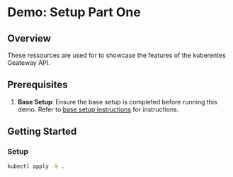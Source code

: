 # Demo: Setup Part One

## Overview

These ressources are used for to showcase the features of the kuberentes Geateway API.

## Prerequisites

1. **Base Setup**: Ensure the base setup is completed before running this demo. Refer to [base setup
   instructions](../../../README.md) for instructions.

## Getting Started

### Setup

```bash
kubectl apply -k .
```
